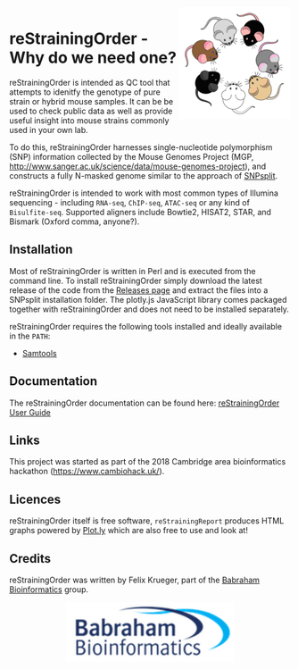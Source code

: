<img title="Odd One Out" align="right" id="header_img" src="Docs/Images/mice_logo.png">

# reStrainingOrder - Why do we need one?
reStrainingOrder is intended as QC tool that attempts to idenitfy the genotype of pure strain or hybrid mouse samples. It can be be used to check public data as well as provide useful insight into mouse strains commonly used in your own lab.

To do this, reStrainingOrder harnesses single-nucleotide polymorphism (SNP) information collected by the Mouse Genomes Project (MGP, http://www.sanger.ac.uk/science/data/mouse-genomes-project), and constructs a fully N-masked genome similar to the approach of [SNPsplit](https://github.com/FelixKrueger/SNPsplit/blob/master/SNPsplit_User_Guide.md).

reStrainingOrder is intended to work with most common types of Illumina sequencing - including `RNA-seq`, `ChIP-seq`, `ATAC-seq` or any kind of `Bisulfite-seq`. Supported aligners include Bowtie2, HISAT2, STAR, and Bismark (Oxford comma, anyone?).


## Installation

Most of reStrainingOrder is written in Perl and is executed from the command line. To install reStrainingOrder simply download the latest release of the code from the [Releases page](https://github.com/FelixKrueger/SNPsplit/releases) and extract the files into a SNPsplit installation folder. The plotly.js JavaScript library comes packaged together with reStrainingOrder and does not need to be installed separately.

reStrainingOrder requires the following tools installed and ideally available in the `PATH`:
- [Samtools](http://samtools.sourceforge.net/)


## Documentation
The reStrainingOrder documentation can be found here: [reStrainingOrder User Guide](./Docs/README.md)


## Links

This project was started as part of the 2018 Cambridge area bioinformatics hackathon (https://www.cambiohack.uk/).

## Licences

reStrainingOrder itself is free software, `reStrainingReport` produces HTML graphs powered by [Plot.ly](https://plot.ly/javascript/) which are also free to use and look at!

## Credits

reStrainingOrder was written by Felix Krueger, part of the [Babraham Bioinformatics](https://www.bioinformatics.babraham.ac.uk) group.

<p align="center"> <img title="Babraham Bioinformatics" id="logo_img" src="Docs/Images/bioinformatics_logo.png" width=300></p>
